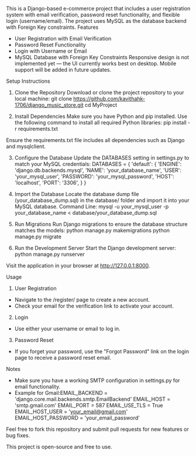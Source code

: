 
This is a Django-based e-commerce project that includes a user registration system with email verification, password reset functionality, and flexible login (username/email). The project uses MySQL as the database backend with Foreign Key constraints.
Features
- User Registration with Email Verification
- Password Reset Functionality
- Login with Username or Email
- MySQL Database with Foreign Key Constraints
Responsive design is not implemented yet — the UI currently works best on desktop. Mobile support will be added in future updates.


Setup Instructions
1. Clone the Repository
Download or clone the project repository to your local machine:
git clone https://github.com/kavithahk-1706/django_music_store.git
cd MyProject


2. Install Dependencies
Make sure you have Python and pip installed. Use the following command to install all required Python libraries:
pip install -r requirements.txt


Ensure the requirements.txt file includes all dependencies such as Django and mysqlclient.


3. Configure the Database
Update the DATABASES setting in settings.py to match your MySQL credentials:
DATABASES = {
    'default': {
        'ENGINE': 'django.db.backends.mysql',
        'NAME': 'your_database_name',
        'USER': 'your_mysql_user',
        'PASSWORD': 'your_mysql_password',
        'HOST': 'localhost',
        'PORT': '3306',
    }
}



4. Import the Database
Locate the database dump file (your_database_dump.sql) in the database/ folder and import it into your MySQL database.
Command Line:
mysql -u your_mysql_user -p your_database_name < database/your_database_dump.sql



5. Run Migrations
Run Django migrations to ensure the database structure matches the models:
python manage.py makemigrations
python manage.py migrate



6. Run the Development Server
Start the Django development server:
python manage.py runserver


Visit the application in your browser at http://127.0.0.1:8000.

Usage
1. User Registration
- Navigate to the /register/ page to create a new account.
- Check your email for the verification link to activate your account.

2. Login
- Use either your username or email to log in.

3. Password Reset
- If you forget your password, use the "Forgot Password" link on the login page to receive a password reset email.


Notes
- Make sure you have a working SMTP configuration in settings.py for email functionality.
- Example for Gmail:EMAIL_BACKEND = 'django.core.mail.backends.smtp.EmailBackend'
EMAIL_HOST = 'smtp.gmail.com'
EMAIL_PORT = 587
EMAIL_USE_TLS = True
EMAIL_HOST_USER = 'your_email@gmail.com'
EMAIL_HOST_PASSWORD = 'your_email_password'




Feel free to fork this repository and submit pull requests for new features or bug fixes.


This project is open-source and free to use.


